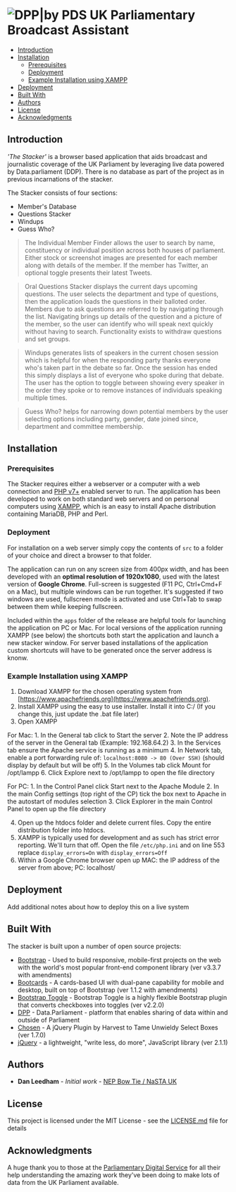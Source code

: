 # ![DPP|by PDS](https://cldup.com/YbN6rT2IVF.png) UK Parliamentary Broadcast Assistant

* [Introduction](#introduction)
* [Installation](#installation)
   + [Prerequisites](#prerequisites)
   + [Deployment](#deployment)
   + [Example Installation using XAMPP](#example-installation-using-xampp)
* [Deployment](#deployment-1)
* [Built With](#built-with)
* [Authors](#authors)
* [License](#license)
* [Acknowledgments](#acknowledgments)

## Introduction
_'The Stacker'_ is a browser based application that aids broadcast and journalistic coverage of the UK Parliament by leveraging live data powered by Data.parliament (DDP). There is no database as part of the project as in previous incarnations of the stacker. 

The Stacker consists of four sections:
  - Member's Database
  - Questions Stacker
  - Windups
  - Guess Who?

> The Individual Member Finder allows the user to search by name, constituency or individual position across both houses of parliament. Either stock or screenshot images are presented for each member along with details of the member. If the member has Twitter, an optional toggle presents their latest Tweets.

> Oral Questions Stacker displays the current days upcoming questions. The user selects the department and type of questions, then the application loads the questions in their balloted order. Members due to ask questions are referred to by navigating through the list.  Navigating brings up details of the question and a picture of the member, so the user can identify who will speak next quickly without having to search. Functionality exists to withdraw questions and set groups.

> Windups generates lists of speakers in the current chosen session which is helpful for when the responding party thanks everyone who's taken part in the debate so far. Once the session has ended this simply displays a list of everyone who spoke during that debate. The user has the option to toggle between showing every speaker in the order they spoke or to remove instances of individuals speaking multiple times. 

> Guess Who? helps for narrowing down potential members by the user selecting options including party, gender, date joined since, department and committee membership. 

## Installation
### Prerequisites
The Stacker requires either a webserver or a computer with a web connection and [PHP v7+](http://www.php.net) enabled server to run. The application has been developed to work on both standard web servers and on personal computers using [XAMPP](https://www.apachefriends.org/index.html), which is an easy to install Apache distribution containing MariaDB, PHP and Perl. 

### Deployment
For installation on a web server simply copy the contents of `src` to a folder of your choice and direct a browser to that folder. 

The application can run on any screen size from 400px width, and has been developed with an __optimal resolution of 1920x1080__, used with the latest version of __Google Chrome__. Full-screen is suggested (F11 PC, Ctrl+Cmd+F on a Mac), but multiple windows can be run together. It's suggested if two windows are used, fullscreen mode is activated and use Ctrl+Tab to swap between them while keeping fullscreen.

Included within the `apps` folder of the release are helpful tools for launching the application on PC or Mac. For local versions of the application running XAMPP (see below) the shortcuts both start the application and launch a new stacker window. For server based installations of the application custom shortcuts will have to be generated once the server address is knonw.

### Example Installation using XAMPP
1. Download XAMPP for the chosen operating system from [https://www.apachefriends.org](https://www.apachefriends.org). 
2. Install XAMPP using the easy to use installer. Install it into C:/ (If you change this, just update the .bat file later)
3. Open XAMPP

For Mac: 
	1. In the General tab click to Start the server
	2. Note the IP address of the server in the General tab (Example: 192.168.64.2)
	3. In the Services tab ensure the Apache service is running as a minimum
	4. In Network tab, enable a port forwarding rule of: `localhost:8080 -> 80 (Over SSH)` (should display by default but will be off)
	5. In the Volumes tab click Mount for /opt/lampp
	6. Click Explore next to /opt/lampp to open the file directory
	
For PC:	
	1. In the Control Panel click Start next to the Apache Module
	2. In the main Config settings (top right of the CP) tick the box next to Apache in the autostart of modules selection
	3. Click Explorer in the main Control Panel to open up the file directory
	
4. Open up the htdocs folder and delete current files. Copy the entire distribution folder into htdocs.
5. XAMPP is typically used for development and as such has strict error reporting. We'll turn that off. Open the file `/etc/php.ini` and on line 553 replace `display_errors=On` with `display_errors=Off`
6. Within a Google Chrome browser open up MAC: the IP address of the server from above; PC: localhost/

## Deployment
Add additional notes about how to deploy this on a live system
## Built With
The stacker is built upon a number of open source projects:
- [Bootstrap] - Used to build responsive, mobile-first projects on the web with the world's most popular front-end component library (ver  v3.3.7 with amendments)
- [Bootcards] - A cards-based UI with dual-pane capability for mobile and desktop, built on top of Bootstrap (ver 1.1.2 with amendments)
- [Bootstrap Toggle] - Bootstrap Toggle is a highly flexible Bootstrap plugin that converts checkboxes into toggles (ver v2.2.0)
- [DPP] - Data.Parliament - platform that enables sharing of data within and outside of Parliament
- [Chosen] - A jQuery Plugin by Harvest to Tame Unwieldy Select Boxes (ver 1.7.0)
- [jQuery] - a lightweight, "write less, do more", JavaScript library (ver 2.1.1)

## Authors
* **Dan Leedham** - *Initial work* - [NEP Bow Tie / NaSTA UK](https://github.com/danleedham)

## License
This project is licensed under the MIT License - see the [LICENSE.md](docs/LICENSE.md) file for details

## Acknowledgments
A huge thank you to those at the [Parliamentary Digital Service](https://github.com/ukparliament) for all their help understanding the amazing work they've been doing to make lots of data from the UK Parliament available. 

[//]: # (These are reference links used in the body of this note and get stripped out when the markdown processor does its job. There is no need to format nicely because it shouldn't be seen.)

   [Bootstrap]: <http://getbootstrap.com/>
   [Bootcards]: <http://bootcards.org/site/about.html>
   [Bootstrap Toggle]: <http://www.bootstraptoggle.com/>
   [DPP]: <http://www.data.parliament.uk/>
   [Chosen]: <https://harvesthq.github.io/chosen/>
   [jQuery]: <http://jquery.com>
   [XAMPP]: <https://www.apachefriends.org/index.html>      